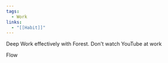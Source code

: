```yaml
---
tags:
  - Work
links:
  - "[[Habit]]"
---
```

Deep Work effectively with Forest. Don't watch YouTube at work

Flow